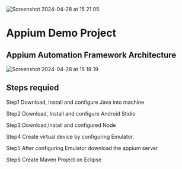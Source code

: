 
![Screenshot 2024-04-28 at 15 21 05](https://github.com/AlkaChaudhary/AppiumDemoProject/assets/87438786/c82860e3-f56d-458b-8b3e-b216269c83a5)


# Appium Demo Project

## Appium Automation Framework Architecture
![Screenshot 2024-04-28 at 15 18 19](https://github.com/AlkaChaudhary/AppiumDemoProject/assets/87438786/2ed94d5e-1a87-4222-ac25-28e5fe2c3c81)


## Steps requied

Step1 Download, Install and configure Java into machine

Step2 Download, Install and configure Android Stidio

Step3 Download,Install and configured Node

Step4 Create virtual device by configuring Emulator.

Step5 After configuring Emulator download the appium server

Step6 Create Maven Project on Eclipse
